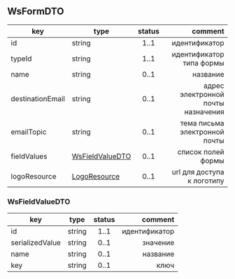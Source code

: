## WsFormDTO

key | type | status | comment
--- | ---- | :----: | ---:
id | string | 1..1 | идентификатор
typeId | string | 1..1 | идентификатор типа формы
name | string | 0..1 | название
destinationEmail | string | 0..1 | адрес электронной почты назначения
emailTopic | string | 0..1 | тема письма электронной почты
fieldValues | [WsFieldValueDTO](#wsfieldvaluedto) | 0..1 | список полей формы
logoResource | [LogoResource](https://doc.idamob.ru/pro#logoresource) | 0..1 | url для доступа к логотипу

### WsFieldValueDTO

key | type | status | comment
--- | ---- | :----: | ---:
id | string | 1..1 | идентификатор
serializedValue | string | 0..1 | значение
name | string | 0..1 | название
key | string | 0..1 | ключ
